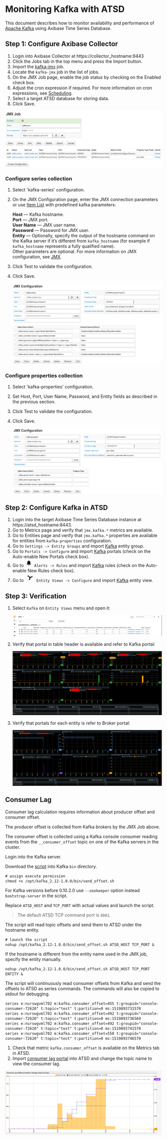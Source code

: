 # Monitoring Kafka with ATSD

This document describes how to monitor availability and performance of [Apache Kafka](https://kafka.apache.org/) using Axibase Time Series Database.

## Step 1: Configure Axibase Collector

1. Login into Axibase Collector at https://collector_hostname:9443
1. Click the Jobs tab in the top menu and press the Import button.
1. Import the [kafka-jmx](resources/job_jmx_kafka-jmx.xml) job.
1. Locate the `kafka-jmx` job in the list of jobs.
1. On the JMX Job page, enable the job status by checking on the Enabled check box.
1. Adjust the cron expression if required. For more information on cron expressions, see [Scheduling](https://github.com/axibase/axibase-collector/blob/master/scheduling.md).  
1. Select a target ATSD database for storing data.
1. Click Save.

![JMX_JOB](images/jmx_job_to_configuration.png)

### Configure series collection

1. Select 'kafka-series' configuration.
1. On the JMX Configuration page, enter the JMX connection parameters or use [Item List](https://github.com/axibase/axibase-collector/blob/master/jobs/jmx.md#connection-parameters) with predefined kafka parameters:

   **Host** — Kafka hostname.  
   **Port** — JMX port.  
   **User Name** — JMX user name.  
   **Password** — Password for JMX user.  
   **Entity** — Optionally, specify the output of the hostname command on the Kafka server if it’s different from `kafka_hostname` (for example if `kafka_hostname` represents a fully qualified name).  
Other parameters are optional. For more information on JMX configuration, see [JMX](https://github.com/axibase/axibase-collector/blob/master/jobs/jmx.md).   

1. Click Test to validate the configuration.  
1. Click Save.

    ![](images/series_config.png)

### Configure properties collection

1. Select 'kafka-properties' configuration.
1. Set Host, Port, User Name, Password, and Entity fields as described in the previous section.
1. Click Test to validate the configuration.
1. Click Save.

    ![](images/properties_config.png)

## Step 2: Configure Kafka in ATSD

1. Login into the target Axibase Time Series Database instance at https://atsd_hostname:8443.
1. Go to Metrics page and verify that `jmx.kafka.*` metrics are available.
1. Go to Entities page and verify that `jmx.kafka.*` properties are available for entities from `kafka-properties` configuration.
1. Go to `Settings -> Entity Groups` and import [Kafka](resources/groups.xml) entity group.
1. Go to `Portals -> Configure` and import [Kafka](resources/portal-configs.xml) portals (check on the Auto-enable New Portals check box).
1. Go to ![](images/alerts.png) `Alerts -> Rules` and import [Kafka](resources/rules.xml) rules (check on the Auto-enable New Rules check box).
1. Go to ![](images/entity_views.png) `Entity Views -> Configure` and import [Kafka](resources/entity-views.xml) entity view.


## Step 3: Verification

1. Select `Kafka` on `Entity Views` menu and open it:

    ![](images/entity_view.png)

1. Verify that portal in table header is available and refer to Kafka portal:

    ![](images/kafka_cluster.png)

1. Verify that portals for each entity is refer to Broker portal:

    ![](images/kafka_broker.png)


## Consumer Lag

Consumer lag calculation requires information about producer offset and consumer offset. 

The producer offset is collected from Kafka brokers by the JMX Job above.

The consumer offset is collected using a Kafka console consumer reading events from  the `__consumer_offset` topic on one of the Kafka servers in the cluster. 

Login into the Kafka server.

Download the [script](resources/send_offset.sh) into Kafka `bin` directory.

```
# assign execute permission
chmod +x /opt/kafka_2.12-1.0.0/bin/send_offset.sh
```

For Kafka versions before 0.10.2.0 use `--zookeeper` option instead `bootstrap-server` in the script.

Replace `ATSD_HOST` and `TCP_PORT` with actual values and launch the script. 

> The default ATSD TCP command port is `8081`. 

The script will read topic offsets and send them to ATSD under the hostname entity.

```
# launch the script 
nohup /opt/kafka_2.12-1.0.0/bin/send_offset.sh ATSD_HOST TCP_PORT &
```

If the hostname is different from the entity name used in the JMX job, specify the entity manually.

```
nohup /opt/kafka_2.12-1.0.0/bin/send_offset.sh ATSD_HOST TCP_PORT ENTITY &
```

The script will continuously read consumer offsets from Kafka and send the offsets to ATSD as series commands. The commands will also be copied to stdout for debugging.

```ls
series e:nurswgvml702 m:kafka.consumer_offset=455 t:groupid="console-consumer-72620" t:topic="test" t:partition=0 ms:1519893731570
series e:nurswgvml702 m:kafka.consumer_offset=492 t:groupid="console-consumer-72620" t:topic="test" t:partition=0 ms:1519893736569
series e:nurswgvml702 m:kafka.consumer_offset=492 t:groupid="console-consumer-72620" t:topic="test" t:partition=0 ms:1519893741570
series e:nurswgvml702 m:kafka.consumer_offset=550 t:groupid="console-consumer-72620" t:topic="test" t:partition=0 ms:1519893746570
```

1. Check that metric `kafka.consumer_offset` is available on the Metrics tab in ATSD.
1. Import [consumer lag portal](resources/consumer-lag.xml) into ATSD and change the topic name to view the consumer lag.

![](images/consumer_lag.png)
